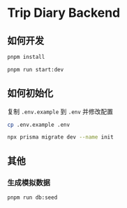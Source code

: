 # Trip Diary Backend

## 如何开发

```bash
pnpm install
```

```bash
pnpm run start:dev
```

## 如何初始化

复制 `.env.example` 到 `.env` 并修改配置

```bash
cp .env.example .env
```

```bash
npx prisma migrate dev --name init
```

## 其他

### 生成模拟数据

```bash
pnpm run db:seed
```
